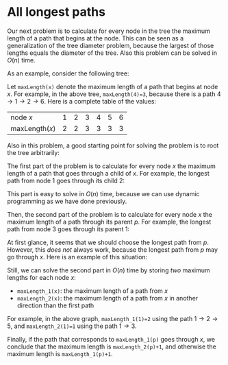# All longest paths

Our next problem is to calculate for every node
in the tree the maximum length of a path
that begins at the node.
This can be seen as a generalization of the
tree diameter problem, because the largest of those
lengths equals the diameter of the tree.
Also this problem can be solved in $O(n)$ time.

As an example, consider the following tree:

<script type="text/tikz">
\begin{tikzpicture}[scale=0.9]
\node[draw, circle] (1) at (0,0) {1};
\node[draw, circle] (2) at (-1.5,-1) {4};
\node[draw, circle] (3) at (2,0) {2};
\node[draw, circle] (4) at (-1.5,1) {3};
\node[draw, circle] (6) at (3.5,-1) {6};
\node[draw, circle] (7) at (3.5,1) {5};
\path[draw,thick,-] (1) -- (2);
\path[draw,thick,-] (1) -- (3);
\path[draw,thick,-] (1) -- (4);
\path[draw,thick,-] (3) -- (6);
\path[draw,thick,-] (3) -- (7);
\end{tikzpicture}
</script>

Let `maxLength(x)` denote the maximum length
of a path that begins at node $x$.
For example, in the above tree,
`maxLength(4)=3`, because there
is a path $4 \rightarrow 1 \rightarrow 2 \rightarrow 6$.
Here is a complete table of the values:

| | | | | | | |
|-|-|-|-|-|-|-|
| node $x$ | 1 | 2 | 3 | 4 | 5 | 6 |
| maxLength($x$) | 2 | 2 | 3 | 3 | 3 | 3 |

Also in this problem, a good starting point
for solving the problem is to root the tree arbitrarily:

<script type="text/tikz">
\begin{tikzpicture}[scale=0.9]
\node[draw, circle] (1) at (0,3) {1};
\node[draw, circle] (2) at (2,1) {4};
\node[draw, circle] (3) at (-2,1) {2};
\node[draw, circle] (4) at (0,1) {3};
\node[draw, circle] (6) at (-3,-1) {5};
\node[draw, circle] (7) at (-1,-1) {6};
\path[draw,thick,-] (1) -- (2);
\path[draw,thick,-] (1) -- (3);
\path[draw,thick,-] (1) -- (4);
\path[draw,thick,-] (3) -- (6);
\path[draw,thick,-] (3) -- (7);
\end{tikzpicture}
</script>

The first part of the problem is to calculate for every node $x$
the maximum length of a path that goes through a child of $x$.
For example, the longest path from node 1
goes through its child 2:

<script type="text/tikz">
\begin{tikzpicture}[scale=0.9]
\node[draw, circle] (1) at (0,3) {1};
\node[draw, circle] (2) at (2,1) {4};
\node[draw, circle] (3) at (-2,1) {2};
\node[draw, circle] (4) at (0,1) {3};
\node[draw, circle] (6) at (-3,-1) {5};
\node[draw, circle] (7) at (-1,-1) {6};
\path[draw,thick,-] (1) -- (2);
\path[draw,thick,-] (1) -- (3);
\path[draw,thick,-] (1) -- (4);
\path[draw,thick,-] (3) -- (6);
\path[draw,thick,-] (3) -- (7);

\path[draw,thick,->,color=red,line width=2pt] (1) -- (3);
\path[draw,thick,->,color=red,line width=2pt] (3) -- (6);
\end{tikzpicture}
</script>

This part is easy to solve in $O(n)$ time, because we can use
dynamic programming as we have done previously.

Then, the second part of the problem is to calculate
for every node $x$ the maximum length of a path
through its parent $p$.
For example, the longest path
from node 3 goes through its parent 1:

<script type="text/tikz">
\begin{tikzpicture}[scale=0.9]
\node[draw, circle] (1) at (0,3) {1};
\node[draw, circle] (2) at (2,1) {4};
\node[draw, circle] (3) at (-2,1) {2};
\node[draw, circle] (4) at (0,1) {3};
\node[draw, circle] (6) at (-3,-1) {5};
\node[draw, circle] (7) at (-1,-1) {6};
\path[draw,thick,-] (1) -- (2);
\path[draw,thick,-] (1) -- (3);
\path[draw,thick,-] (1) -- (4);
\path[draw,thick,-] (3) -- (6);
\path[draw,thick,-] (3) -- (7);

\path[draw,thick,->,color=red,line width=2pt] (4) -- (1);
\path[draw,thick,->,color=red,line width=2pt] (1) -- (3);
\path[draw,thick,->,color=red,line width=2pt] (3) -- (6);
\end{tikzpicture}
</script>

At first glance, it seems that we should choose
the longest path from $p$.
However, this _does not_ always work,
because the longest path from $p$
may go through $x$.
Here is an example of this situation:

<script type="text/tikz">
\begin{tikzpicture}[scale=0.9]
\node[draw, circle] (1) at (0,3) {1};
\node[draw, circle] (2) at (2,1) {4};
\node[draw, circle] (3) at (-2,1) {2};
\node[draw, circle] (4) at (0,1) {3};
\node[draw, circle] (6) at (-3,-1) {5};
\node[draw, circle] (7) at (-1,-1) {6};
\path[draw,thick,-] (1) -- (2);
\path[draw,thick,-] (1) -- (3);
\path[draw,thick,-] (1) -- (4);
\path[draw,thick,-] (3) -- (6);
\path[draw,thick,-] (3) -- (7);

\path[draw,thick,->,color=red,line width=2pt] (3) -- (1);
\path[draw,thick,->,color=red,line width=2pt] (1) -- (2);
\end{tikzpicture}
</script>

Still, we can solve the second part in
$O(n)$ time by storing _two_ maximum lengths
for each node $x$:

- `maxLength_1(x)`: the maximum length of a path from $x$
- `maxLength_2(x)`: the maximum length of a path from $x$ in another direction than the first path

For example, in the above graph,
`maxLength_1(1)=2` using the path $1 \rightarrow 2 \rightarrow 5$,
and `maxLength_2(1)=1` using the path $1 \rightarrow 3$.

Finally, if the path that corresponds to
`maxLength_1(p)` goes through $x$,
we conclude that the maximum length is
`maxLength_2(p)+1`,
and otherwise the maximum length is
`maxLength_1(p)+1`.

